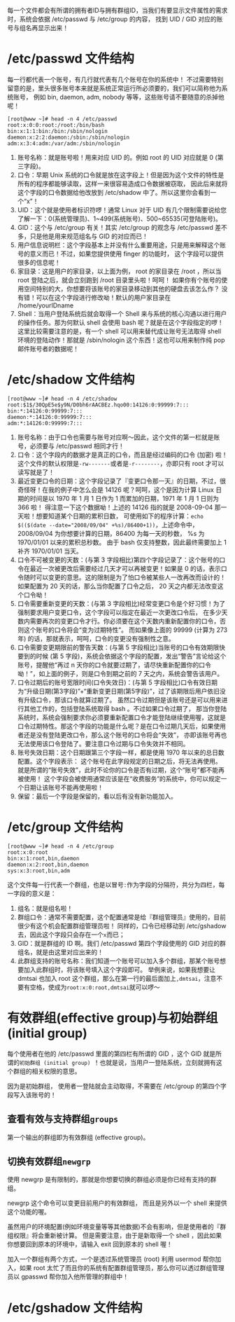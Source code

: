 每一个文件都会有所谓的拥有者ID与拥有群组ID，当我们有要显示文件属性的需求时，系统会依据 /etc/passwd 与 /etc/group 的内容， 找到 UID / GID 对应的账号与组名再显示出来！

# /etc/passwd 文件结构
每一行都代表一个账号，有几行就代表有几个账号在你的系统中！ 不过需要特别留意的是，里头很多账号本来就是系统正常运行所必须要的，我们可以简称他为系统账号， 例如 bin, daemon, adm, nobody 等等，这些账号请不要随意的杀掉他呢！ 

```
[root@www ~]# head -n 4 /etc/passwd
root:x:0:0:root:/root:/bin/bash
bin:x:1:1:bin:/bin:/sbin/nologin
daemon:x:2:2:daemon:/sbin:/sbin/nologin
adm:x:3:4:adm:/var/adm:/sbin/nologin
```
1. 账号名称：就是账号啦！用来对应 UID 的。例如 root 的 UID 对应就是 0 (第三字段)。
1. 口令：早期 Unix 系统的口令就是放在这字段上！但是因为这个文件的特性是所有的程序都能够读取，这样一来很容易造成口令数据被窃取， 因此后来就将这个字段的口令数据给他改放到 /etc/shadow 中了。所以这里你会看到一个“x”！
1. UID：这个就是使用者标识符啰！通常 Linux 对于 UID 有几个限制需要说给您了解一下：0(系统管理员)、1\~499(系统账号)、500\~65535(可登陆账号)。
1. GID：这个与 /etc/group 有关！其实 /etc/group 的观念与 /etc/passwd 差不多，只是他是用来规范组名与 GID 的对应而已！
1. 用户信息说明栏：这个字段基本上并没有什么重要用途，只是用来解释这个账号的意义而已！不过，如果您提供使用 finger 的功能时， 这个字段可以提供很多的信息呢！
1. 家目录：这是用户的家目录，以上面为例， root 的家目录在 /root ，所以当 root 登陆之后，就会立刻跑到 /root 目录里头啦！呵呵！ 如果你有个账号的使用空间特别的大，你想要将该账号的家目录移动到其他的硬盘去该怎么作？ 没有错！可以在这个字段进行修改呦！默认的用户家目录在 /home/yourIDname
1. Shell：当用户登陆系统后就会取得一个 Shell 来与系统的核心沟通以进行用户的操作任务。那为何默认 shell 会使用 bash 呢？就是在这个字段指定的啰！这里比较需要注意的是，有一个 shell 可以用来替代成让账号无法取得 shell 环境的登陆动作！那就是 /sbin/nologin 这个东西！这也可以用来制作纯 pop 邮件账号者的数据呢！

# /etc/shadow 文件结构
```
[root@www ~]# head -n 4 /etc/shadow
root:$1$/30QpE5e$y9N/D0bh6rAACBEz.hqo00:14126:0:99999:7:::
bin:*:14126:0:99999:7:::
daemon:*:14126:0:99999:7:::
adm:*:14126:0:99999:7:::
```
1. 账号名称：由于口令也需要与账号对应啊～因此，这个文件的第一栏就是账号，必须要与 /etc/passwd 相同才行！
1. 口令：这个字段内的数据才是真正的口令，而且是经过编码的口令 (加密) 啦！这个文件的默认权限是`-rw-------`或者是`-r--------`，亦即只有 root 才可以读写就是了！
1. 最近变更口令的日期：这个字段记录了『变更口令那一天』的日期，不过，很奇怪呀！在我的例子中怎么会是 14126 呢？呵呵，这个是因为计算 Linux 日期的时间是以 1970 年 1 月 1 日作为 1 而累加的日期，1971 年 1 月 1 日则为 366 啦！ 得注意一下这个数据呦！上述的 14126 指的就是 2008-09-04 那一天啦！想要知道某个日期的累积日数， 可使用如下的程序计算：`echo $(($(date --date="2008/09/04" +%s)/86400+1))`，上述命令中，2008/09/04 为你想要计算的日期，86400 为每一天的秒数， %s 为 1970/01/01 以来的累积总秒数。 由于 bash 仅支持整数，因此最终需要加上 1 补齐 1970/01/01 当天。
1. 口令不可被变更的天数：(与第 3 字段相比)第四个字段记录了：这个账号的口令在最近一次被更改后需要经过几天才可以再被变更！如果是 0 的话，表示口令随时可以变更的意思。这的限制是为了怕口令被某些人一改再改而设计的！如果配置为 20 天的话，那么当你配置了口令之后， 20 天之内都无法改变这个口令呦！
1. 口令需要重新变更的天数：(与第 3 字段相比)经常变更口令是个好习惯！为了强制要求用户变更口令，这个字段可以指定在最近一次更改口令后， 在多少天数内需要再次的变更口令才行。你必须要在这个天数内重新配置你的口令，否则这个账号的口令将会“变为过期特性”。 而如果像上面的 99999 (计算为 273 年) 的话，那就表示，呵呵，口令的变更没有强制性之意。
1. 口令需要变更期限前的警告天数：(与第 5 字段相比)当账号的口令有效期限快要到的时候 (第 5 字段)，系统会依据这个字段的配置，发出“警告”言论给这个账号，提醒他“再过 n 天你的口令就要过期了，请尽快重新配置你的口令呦！”，如上面的例子，则是口令到期之前的 7 天之内，系统会警告该用户。
1. 口令过期后的账号宽限时间(口令失效日)：(与第 5 字段相比)口令有效日期为“升级日期(第3字段)”+“重新变更日期(第5字段)”，过了该期限后用户依旧没有升级口令，那该口令就算过期了。 虽然口令过期但是该账号还是可以用来进行其他工作的，包括登陆系统取得 bash 。不过如果口令过期了， 那当你登陆系统时，系统会强制要求你必须要重新配置口令才能登陆继续使用喔，这就是口令过期特性。那这个字段的功能是什么呢？是在口令过期几天后，如果使用者还是没有登陆更改口令，那么这个账号的口令将会“失效”， 亦即该账号再也无法使用该口令登陆了。要注意口令过期与口令失效并不相同。
1. 账号失效日期：这个日期跟第三个字段一样，都是使用 1970 年以来的总日数配置。这个字段表示： 这个账号在此字段规定的日期之后，将无法再使用。 就是所谓的“账号失效”，此时不论你的口令是否有过期，这个“账号”都不能再被使用！ 这个字段会被使用通常应该是在“收费服务”的系统中，你可以规定一个日期让该账号不能再使用啦！
1. 保留：最后一个字段是保留的，看以后有没有新功能加入。

# /etc/group 文件结构
```
[root@www ~]# head -n 4 /etc/group
root:x:0:root
bin:x:1:root,bin,daemon
daemon:x:2:root,bin,daemon
sys:x:3:root,bin,adm
```
这个文件每一行代表一个群组，也是以冒号`:`作为字段的分隔符，共分为四栏，每一字段的意义是：
1. 组名：就是组名啦！
1. 群组口令：通常不需要配置，这个配置通常是给『群组管理员』使用的，目前很少有这个机会配置群组管理员啦！ 同样的，口令已经移动到 /etc/gshadow 去，因此这个字段只会存在一个`x`而已；
1. GID：就是群组的 ID 啊。我们 /etc/passwd 第四个字段使用的 GID 对应的群组名，就是由这里对应出来的！
1. 此群组支持的账号名称：我们知道一个账号可以加入多个群组，那某个账号想要加入此群组时，将该账号填入这个字段即可。 举例来说，如果我想要让 dmtsai 也加入 root 这个群组，那么在第一行的最后面加上`,dmtsai`，注意不要有空格，使成为`root:x:0:root,dmtsai`就可以啰～

# 有效群组(effective group)与初始群组(initial group)
每个使用者在他的 /etc/passwd 里面的第四栏有所谓的 GID ，这个 GID 就是所谓的`初始群组 (initial group) `！也就是说，当用户一登陆系统，立刻就拥有这个群组的相关权限的意思。

因为是初始群组， 使用者一登陆就会主动取得，不需要在 /etc/group 的第四个字段写入该账号的！

## 查看有效与支持群组`groups`
第一个输出的群组即为有效群组 (effective group)。

## 切换有效群组`newgrp`
使用 newgrp 是有限制的，那就是你想要切换的群组必须是你已经有支持的群组。

newgrp 这个命令可以变更目前用户的有效群组， 而且是另外以一个 shell 来提供这个功能的喔。
 
虽然用户的环境配置(例如环境变量等等其他数据)不会有影响，但是使用者的『群组权限』将会重新被计算。 但是需要注意，由于是新取得一个 shell ，因此如果你想要回到原本的环境中，请输入 exit 回到原本的 shell 喔！

加入一个群组有两个方式，一个是透过系统管理员 (root) 利用 usermod 帮你加入，如果 root 太忙了而且你的系统有配置群组管理员，那么你可以透过群组管理员以 gpasswd 帮你加入他所管理的群组中！

# /etc/gshadow 文件结构
